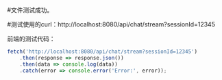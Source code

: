 #文件测试成功。

#测试使用的curl：http://localhost:8080/api/chat/stream?sessionId=12345

前端的测试代码：
```javascript
fetch('http://localhost:8080/api/chat/stream?sessionId=12345')
    .then(response => response.json())
    .then(data => console.log(data))
    .catch(error => console.error('Error:', error));
```